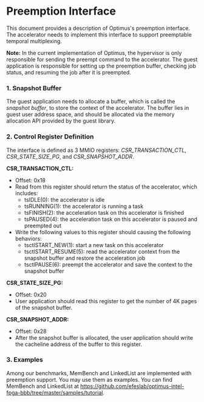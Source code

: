# Preemption Interface

This document provides a description of Optimus's preemption interface. The accelerator needs to implement this interface to support preemptable temporal multiplexing.

**Note:** In the current implementation of Optimus, the hypervisor is only responsible for sending the preempt command to the accelerator. The guest application is responsible for setting up the preemption buffer, checking job status, and resuming the job after it is preempted.

### 1. Snapshot Buffer

The guest application needs to allocate a buffer, which is called the *snapshot buffer*, to store the context of the accelerator. The buffer lies in guest user address space, and should be allocated via the memory allocation API provided by the guest library.

### 2. Control Register Definition

The interface is defined as 3 MMIO registers: *CSR_TRANSACTION_CTL*, *CSR_STATE_SIZE_PG*, and *CSR_SNAPSHOT_ADDR*.

**CSR_TRANSACTION_CTL:**

- Offset: 0x18
- Read from this register should return the status of the accelerator, which includes:
  - tsIDLE(0): the accelerator is idle
  - tsRUNNING(1): the accelerator is running a task
  - tsFINISH(2): the acceleration task on this accelerator is finished
  - tsPAUSED(4): the acceleration task on this accelerator is paused and preempted out
- Write the following values to this register should causing the following behaviors:
  - tsctlSTART_NEW(1): start a new task on this accelerator
  - tsctlSTART_RESUME(5): read the accelerator context from the snapshot buffer and restore the acceleration job
  - tsctlPAUSE(6): preempt the accelerator and save the context to the snapshot buffer

**CSR_STATE_SIZE_PG:**

* Offset: 0x20
* User application should read this register to get the number of 4K pages of the snapshot buffer.

**CSR_SNAPSHOT_ADDR:**

* Offset: 0x28
* After the snapshot buffer is allocated, the user application should write the cacheline address of the buffer to this register.

### 3. Examples

Among our benchmarks, MemBench and LinkedList are implemented with preemption support. You may use them as examples. You can find MemBench and LinkedList at https://github.com/efeslab/optimus-intel-fpga-bbb/tree/master/samples/tutorial.